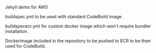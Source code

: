 Jekyll demo for AWS

buildspec.yml to be used with standard CodeBuild image.

buildspececr.yml for custom docker image which won't require bundler installation.

Dockerimage included in the repository to be pushed to ECR to be then used for CodeBuild.
